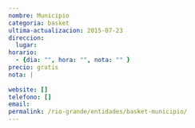 ```yaml
---
nombre: Municipio
categoria: basket
ultima-actualizacion: 2015-07-23
direccion: 
  lugar: 
horario: 
  - {dia: "", hora: "", nota: "" }
precio: gratis
nota: | 
  
website: []
telefono: []
email: 
permalink: /rio-grande/entidades/basket-municipio/
---
```


